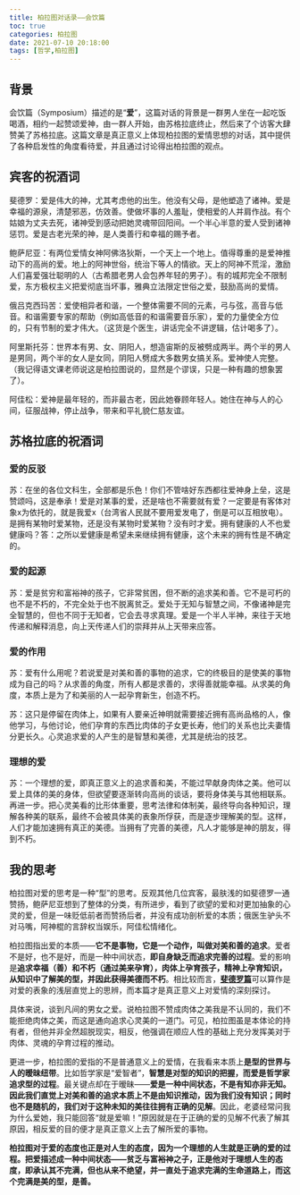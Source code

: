 ```yaml
---
title: 柏拉图对话录——会饮篇
toc: true
categories: 柏拉图
date: 2021-07-10 20:18:00
tags: [哲学,柏拉图]
---
```


## 背景
会饮篇（Symposium）描述的是“**爱**”，这篇对话的背景是一群男人坐在一起吃饭喝酒，相约一起赞颂爱神，由一群人开始，由苏格拉底终止，然后来了个访客大肆赞美了苏格拉底。这篇文章是真正意义上体现柏拉图的爱情思想的对话，其中提供了各种启发性的角度看待爱，并且通过讨论得出柏拉图的观点。

## 宾客的祝酒词
斐德罗：爱是伟大的神，尤其考虑他的出生。他没有父母，是他塑造了诸神。爱是幸福的源泉，清楚邪恶，仿效善。使做坏事的人羞耻，使相爱的人并肩作战。有个姑娘为丈夫去死，诸神受到感动把她灵魂带回阳间。一个半心半意的爱人受到诸神惩罚。爱是古老光荣的神，是人类善行和幸福的赐予者。

鲍萨尼亚：有两位爱情女神阿佛洛狄斯，一个天上一个地上。值得尊重的是爱神推动下的高尚的爱。地上的阿神世俗，统治下等人的情欲。天上的阿神不荒淫，激励人们喜爱强壮聪明的人（古希腊老男人会包养年轻的男子）。有的城邦完全不限制爱，东方极权主义把爱彻底当坏事，雅典立法限定世俗之爱，鼓励高尚的爱情。

俄吕克西玛苦：爱使相异者和谐，一个整体需要不同的元素，弓与弦，高音与低音。和谐需要专家的帮助（例如高低音的和谐需要音乐家），爱的力量使全方位的，只有节制的爱才伟大。（这货是个医生，讲话完全不讲逻辑，估计喝多了）。

阿里斯托芬：世界本有男、女、阴阳人，想造宙斯的反被劈成两半。两个半的男人是男同，两个半的女人是女同，阴阳人劈成大多数男女搞关系。爱神使人完整。（我记得语文课老师说这是柏拉图说的，显然是个谬误，只是一种有趣的想象罢了）。

阿佳松：爱神是最年轻的，而非最古老，因此她眷顾年轻人。她住在神与人的心间，征服战神，停止战争，带来和平礼貌仁慈友谊。

## 苏格拉底的祝酒词
### 爱的反驳

苏：在坐的各位文科生，全部都是乐色！你们不管啥好东西都往爱神身上垒，这是赞颂吗，这是奉承！爱是对某事的爱，还是啥也不需要就有爱？一定要是有客体对象x为依托的，就是我爱x（台湾省人民就不要用爱发电了，倒是可以互相放电）。是拥有某物时爱某物，还是没有某物时爱某物？没有时才爱。拥有健康的人不也爱健康吗？答：之所以爱健康是希望未来继续拥有健康，这个未来的拥有性是不确定的。

### 爱的起源

苏：爱是贫穷和富裕神的孩子，它非常贫困，但不断的追求美和善。它不是可朽的也不是不朽的，不完全处于也不脱离贫乏。爱处于无知与智慧之间，不像诸神是完全智慧的，但也不同于无知者，它会去寻求真理。爱是一个半人半神，来往于天地传递和解释消息，向上天传递人们的崇拜并从上天带来应答。

### 爱的作用

苏：爱有什么用呢？若说爱是对美和善的事物的追求，它的终极目的是使美的事物成为自己的吗？从求善的角度，所有人都是求善的，求得善就能幸福。从求美的角度，本质上是为了和美丽的人一起孕育新生，创造不朽。

苏：这只是停留在肉体上，如果有人要亲近神明就需要接近拥有高尚品格的人，像他学习，与他讨论，他们孕育的东西比肉体的子女更长寿，他们的关系也比夫妻情分更长久。心灵追求爱的人产生的是智慧和美德，尤其是统治的技艺。

### 理想的爱

苏：一个理想的爱，即真正意义上的追求善和美，不能过早献身肉体之美。他可以爱上具体的美的身体，但欲望要逐渐转向高尚的谈话，要将身体美与其他相联系。再进一步。把心灵美看的比形体重要，思考法律和体制美，最终导向各种知识，理解各种美的联系，最终不会被具体美的表象所俘获，而是逐步理解美的型。这样，人们才能加速拥有真正的美德。当拥有了完善的美德，凡人才能够是神的朋友，得到不朽。

## 我的思考
柏拉图对爱的思考是一种“型”的思考。反观其他几位宾客，最肤浅的如斐德罗一通赞扬，鲍萨尼亚想到了整体的分类，有所进步，看到了欲望的爱和对更加抽象的心灵的爱，但是一味贬低前者而赞扬后者，并没有成功剖析爱的本质；俄医生驴头不对马嘴，阿神棍的言辞权当娱乐，阿佳松情绪化。

柏拉图指出爱的本质——**它不是事物，它是一个动作，叫做对美和善的追求**。爱者不是好，也不是好，而是一种中间状态，**即自身缺乏而追求完善的过程**。爱的影响是**追求幸福（善）和不朽（通过美来孕育），肉体上孕育孩子，精神上孕育知识，从知识中了解美的型，并因此获得美德而不朽**。相比较而言，[**斐德罗篇**](/2021/07/03/柏拉图/柏拉图对话录——斐德罗篇/)可以算作是对爱的表象的浅层直觉上的思辨，而本篇才是真正意义上对爱情的深刻探讨。

具体来说，谈到凡间的男女之爱。说柏拉图不赞成肉体之美我是不认同的，我们不能拒绝肉体之美，而这是通向追求心灵美的一道门。可见，柏拉图虽是本体论的持有者，但他并非全然超脱现实，相反，他强调在顺应人性的基础上充分发挥美对于肉体、灵魂的孕育过程的推动。

更进一步，柏拉图的爱指的不是普通意义上的爱情，在我看来本质上**是型的世界与人的暧昧纽带**。比如哲学家是“爱智者”，**智慧是对型的知识的把握，而爱是哲学家追求型的过程**。最关键点却在于暧昧——**爱是一种中间状态，不是有知亦非无知。因此我们直觉上对美和善的追求本质上不是由知识推动，因为我们没有知识；同时也不是随机的，我们对于这种未知的美往往拥有正确的见解**。因此，老婆经常问我为什么爱她，我只能回答“就是爱嘛！”原因就是在于正确的爱的见解不代表了解其原因，相反爱的目的便才是真正意义上去了解所爱的事物。

**柏拉图对于爱的态度也正是对人生的态度，因为一个理想的人生就是正确的爱的过程。把爱描述成一种中间状态——贫乏与富裕神之子，正是他对于理想人生的态度，即承认其不完满，但也从来不绝望，并一直处于追求完满的生命道路上，而这个完满是美的型，是善。**